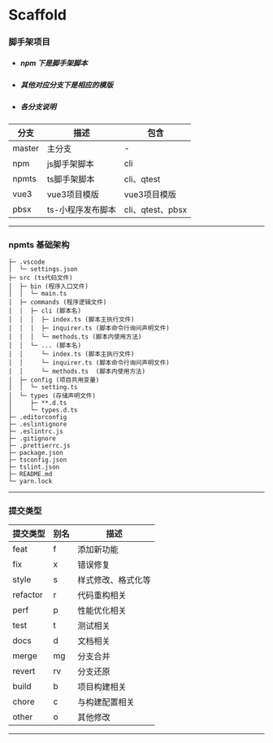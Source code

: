# Scaffold

### 脚手架项目

- ##### npm 下是脚手架脚本
- ##### 其他对应分支下是相应的模版
- ##### 各分支说明

| 分支 | 描述 | 包含 |
| - | - | - |
| master | 主分支 | - |
| npm | js脚手架脚本 | cli |
| npmts | ts脚手架脚本 | cli、qtest |
| vue3 | vue3项目模版 | vue3项目模版 |
| pbsx | ts-小程序发布脚本 | cli、qtest、pbsx |

---

### npmts 基础架构

  ```
  ├─ .vscode
  │  └─ settings.json
  ├─ src (ts代码文件)
  │  ├─ bin (程序入口文件)
  │  │  └─ main.ts
  │  ├─ commands (程序逻辑文件)
  │  │  ├─ cli (脚本名)
  │  │  │  ├─ index.ts (脚本主执行文件)
  │  │  │  ├─ inquirer.ts (脚本命令行询问声明文件)
  │  │  │  └─ methods.ts (脚本内使用方法)
  │  │  └─ ... (脚本名)
  │  │     └─ index.ts (脚本主执行文件)
  │  │     └─ inquirer.ts (脚本命令行询问声明文件)
  │  │     └─ methods.ts  (脚本内使用方法)
  │  ├─ config (项目共用变量)
  │  │  └─ setting.ts
  │  └─ types (存储声明文件)
  │     ├─ **.d.ts
  │     └─ types.d.ts
  ├─ .editorconfig
  ├─ .eslintignore
  ├─ .eslintrc.js
  ├─ .gitignore
  ├─ .prettierrc.js
  ├─ package.json
  ├─ tsconfig.json
  ├─ tslint.json
  ├─ README.md
  └─ yarn.lock

  ```
---

### 提交类型

| 提交类型 | 别名 | 描述               |
| -------- | ---- | ------------------ |
| feat     | f    | 添加新功能         |
| fix      | x    | 错误修复           |
| style    | s    | 样式修改、格式化等 |
| refactor | r    | 代码重构相关       |
| perf     | p    | 性能优化相关       |
| test     | t    | 测试相关           |
| docs     | d    | 文档相关           |
| merge    | mg   | 分支合并           |
| revert   | rv   | 分支还原           |
| build    | b    | 项目构建相关       |
| chore    | c    | 与构建配置相关     |
| other    | o    | 其他修改           |

---
